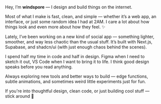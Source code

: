 Hey, I’m **windspore** — I design and build things on the internet.

Most of what I make is fast, clean, and simple — whether it’s a web app, an interface, or just some random idea I had at 2AM. I care a lot about how things look and even more about how they feel. ✨

Lately, I’ve been working on a new kind of social app — something lighter, smoother, and way less chaotic than the usual stuff. It’s built with Next.js, Supabase, and shadcn/ui (with just enough chaos behind the scenes).

I spend half my time in code and half in design. Figma when I need to sketch it out, VS Code when I want to bring it to life. I think good design speaks before you read anything.

Always exploring new tools and better ways to build — edge functions, subtle animations, and sometimes weird little experiments just for fun.

If you're into thoughtful design, clean code, or just building cool stuff — stick around 🙂

